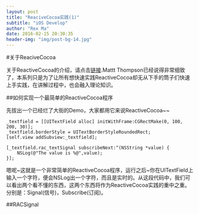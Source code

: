```yaml
---
layout: post
title: "ReaciveCocoa实践(1)"
subtitle: "iOS Develop"
author: "Rex Ma"
date: 2016-02-15 20:30:35
header-img: "img/post-bg-14.jpg"
---
```



#关于ReaciveCocoa


关于ReactiveCocoa的介绍，请点击[链接](http://nshipster.cn/reactivecocoa/).Mattt Thompson已经说得非常细致了，本系列只是为了让所有想快速实践ReactiveCocoa却无从下手的筒子们快速上手实践，在讲解过程中，也会融入理论知识。


##如何实现一个最简单的ReactiveCocoa程序


先拔出一个已经烂了大街的Demo，大家都用它来说ReactiveCocoa~~


	_textfield = [[UITextField alloc] initWithFrame:CGRectMake(0, 100, 200, 30)];
    _textfield.borderStyle = UITextBorderStyleRoundedRect;
    [self.view addSubview:_textfield];
    
    [_textfield.rac_textSignal subscribeNext:^(NSString *value) {
        NSLog(@"The value is %@",value);
    }];

    
嗯呢~这就是一个非常简单的ReactiveCocoa程序，运行之后~你在UITextField上输入一个字符，便会NSLog出一个字符，而且是实时的。从这段代码中，我们可以看出两个看不懂的东西，这两个东西将作为ReactiveCocoa实践的重中之重。分别是：Signal(信号)，Subscribe(订阅)。


##RACSignal



   

